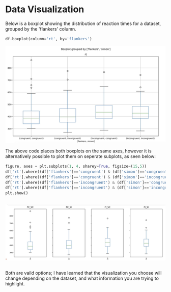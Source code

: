 # Data Visualization
Below is a boxplot showing the distribution of reaction times for a dataset, grouped by the 'flankers' column.

```python
df.boxplot(column='rt', by='flankers')
```

![](boxplot.jpg)

The above code places both boxplots on the same axes, however it is alternatively possible to plot them on seperate subplots, as seen below:

```python
figure, axes = plt.subplots(1, 4, sharey=True, figsize=(15,5))
df['rt'].where((df['flankers']=='congruent') & (df['simon']=='congruent')).plot(ax=axes[0], kind='box', title='FC_SC')
df['rt'].where((df['flankers']=='congruent') & (df['simon']=='incongruent')).plot(ax=axes[1], kind='box', title='FC_SI')
df['rt'].where((df['flankers']=='incongruent') & (df['simon']=='congruent')).plot(ax=axes[2], kind='box', title='FI_SC')
df['rt'].where((df['flankers']=='incongruent') & (df['simon']=='incongruent')).plot(ax=axes[3], kind='box', title='FI_SI')
plt.show()
```


```python

```

![](boxplot2.jpg)


```python

```

Both are vaild options; I have learned that the visualization you choose will change depending on the dataset, and what information you are trying to highlight.


